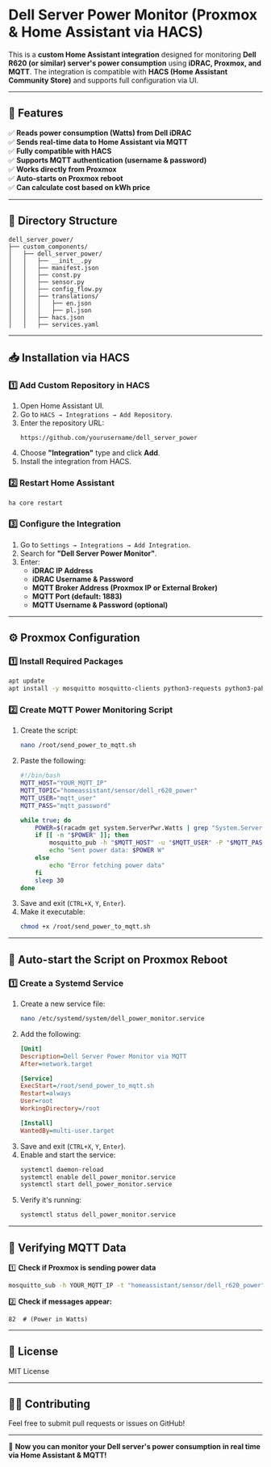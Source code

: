# **Dell Server Power Monitor (Proxmox & Home Assistant via HACS)**

This is a **custom Home Assistant integration** designed for monitoring **Dell R620 (or similar) server's power consumption** using **iDRAC, Proxmox, and MQTT**. The integration is compatible with **HACS (Home Assistant Community Store)** and supports full configuration via UI.

---

## **📌 Features**
✅ **Reads power consumption (Watts) from Dell iDRAC**  
✅ **Sends real-time data to Home Assistant via MQTT**  
✅ **Fully compatible with HACS**  
✅ **Supports MQTT authentication (username & password)**  
✅ **Works directly from Proxmox**  
✅ **Auto-starts on Proxmox reboot**  
✅ **Can calculate cost based on kWh price**  

---

## **📁 Directory Structure**
```
dell_server_power/
├── custom_components/
│   ├── dell_server_power/
│   │   ├── __init__.py
│   │   ├── manifest.json
│   │   ├── const.py
│   │   ├── sensor.py
│   │   ├── config_flow.py
│   │   ├── translations/
│   │   │   ├── en.json
│   │   │   ├── pl.json
│   │   ├── hacs.json
│   │   ├── services.yaml
```

---

## **📥 Installation via HACS**

### **1️⃣ Add Custom Repository in HACS**
1. Open Home Assistant UI.
2. Go to `HACS → Integrations → Add Repository`.
3. Enter the repository URL:
   ```
   https://github.com/yourusername/dell_server_power
   ```
4. Choose **"Integration"** type and click **Add**.
5. Install the integration from HACS.

### **2️⃣ Restart Home Assistant**
```sh
ha core restart
```

### **3️⃣ Configure the Integration**
1. Go to `Settings → Integrations → Add Integration`.
2. Search for **"Dell Server Power Monitor"**.
3. Enter:
   - **iDRAC IP Address**
   - **iDRAC Username & Password**
   - **MQTT Broker Address (Proxmox IP or External Broker)**
   - **MQTT Port (default: 1883)**
   - **MQTT Username & Password (optional)**

---

## **⚙️ Proxmox Configuration**
### **1️⃣ Install Required Packages**
```sh
apt update
apt install -y mosquitto mosquitto-clients python3-requests python3-paho-mqtt
```

### **2️⃣ Create MQTT Power Monitoring Script**
1. Create the script:
   ```sh
   nano /root/send_power_to_mqtt.sh
   ```
2. Paste the following:
   ```bash
   #!/bin/bash
   MQTT_HOST="YOUR_MQTT_IP"
   MQTT_TOPIC="homeassistant/sensor/dell_r620_power"
   MQTT_USER="mqtt_user"
   MQTT_PASS="mqtt_password"
   
   while true; do
       POWER=$(racadm get system.ServerPwr.Watts | grep "System.ServerPwr.Watts" | awk -F= '{print $2}')
       if [[ -n "$POWER" ]]; then
           mosquitto_pub -h "$MQTT_HOST" -u "$MQTT_USER" -P "$MQTT_PASS" -t "$MQTT_TOPIC" -m "$POWER"
           echo "Sent power data: $POWER W"
       else
           echo "Error fetching power data"
       fi
       sleep 30
   done
   ```
3. Save and exit (`CTRL+X`, `Y`, `Enter`).
4. Make it executable:
   ```sh
   chmod +x /root/send_power_to_mqtt.sh
   ```

---

## **🔄 Auto-start the Script on Proxmox Reboot**
### **1️⃣ Create a Systemd Service**
1. Create a new service file:
   ```sh
   nano /etc/systemd/system/dell_power_monitor.service
   ```
2. Add the following:
   ```ini
   [Unit]
   Description=Dell Server Power Monitor via MQTT
   After=network.target

   [Service]
   ExecStart=/root/send_power_to_mqtt.sh
   Restart=always
   User=root
   WorkingDirectory=/root

   [Install]
   WantedBy=multi-user.target
   ```
3. Save and exit (`CTRL+X`, `Y`, `Enter`).
4. Enable and start the service:
   ```sh
   systemctl daemon-reload
   systemctl enable dell_power_monitor.service
   systemctl start dell_power_monitor.service
   ```
5. Verify it's running:
   ```sh
   systemctl status dell_power_monitor.service
   ```

---

## **📜 Verifying MQTT Data**
1️⃣ **Check if Proxmox is sending power data**
```sh
mosquitto_sub -h YOUR_MQTT_IP -t "homeassistant/sensor/dell_r620_power" -u "mqtt_user" -P "mqtt_password"
```
2️⃣ **Check if messages appear:**
```
82  # (Power in Watts)
```

---

## **📜 License**
MIT License

---

## **👨‍💻 Contributing**
Feel free to submit pull requests or issues on GitHub!

---

🚀 **Now you can monitor your Dell server's power consumption in real time via Home Assistant & MQTT!**

